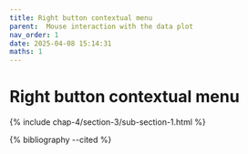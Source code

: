 ```yaml
---
title: Right button contextual menu
parent:  Mouse interaction with the data plot
nav_order: 1
date: 2025-04-08 15:14:31
maths: 1
---
```


# Right button contextual menu

{% include chap-4/section-3/sub-section-1.html %}

{% bibliography --cited %}

